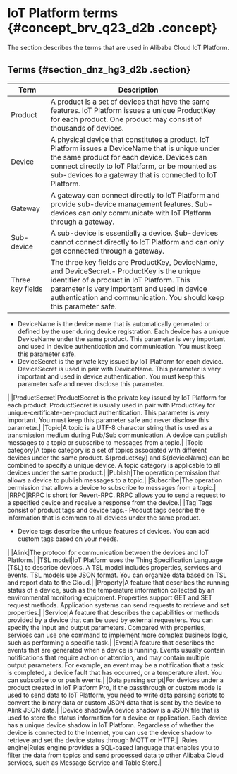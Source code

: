 # IoT Platform terms {#concept_brv_q23_d2b .concept}

The section describes the terms that are used in Alibaba Cloud IoT Platform.

## Terms {#section_dnz_hg3_d2b .section}

|Term|Description|
|----|-----------|
|Product|A product is a set of devices that have the same features. IoT Platform issues a unique ProductKey for each product. One product may consist of thousands of devices.|
|Device|A physical device that constitutes a product. IoT Platform issues a DeviceName that is unique under the same product for each device. Devices can connect directly to IoT Platform, or be mounted as sub-devices to a gateway that is connected to IoT Platform.|
|Gateway|A gateway can connect directly to IoT Platform and provide sub-device management features. Sub-devices can only communicate with IoT Platform through a gateway.|
|Sub-device|A sub-device is essentially a device. Sub-devices cannot connect directly to IoT Platform and can only get connected through a gateway.|
|Three key fields|The three key fields are ProductKey, DeviceName, and DeviceSecret.-   ProductKey is the unique identifier of a product in IoT Platform. This parameter is very important and used in device authentication and communication. You should keep this parameter safe.
-   DeviceName is the device name that is automatically generated or defined by the user during device registration. Each device has a unique DeviceName under the same product. This parameter is very important and used in device authentication and communication. You must keep this parameter safe.
-   DeviceSecret is the private key issued by IoT Platform for each device. DeviceSecret is used in pair with DeviceName. This parameter is very important and used in device authentication. You must keep this parameter safe and never disclose this parameter.

|
|ProductSecret|ProductSecret is the private key issued by IoT Platform for each product. ProductSecret is usually used in pair with ProductKey for unique-certificate-per-product authentication. This parameter is very important. You must keep this parameter safe and never disclose this parameter.|
|Topic|A topic is a UTF-8 character string that is used as a transmission medium during Pub/Sub communication. A device can publish messages to a topic or subscribe to messages from a topic.|
|Topic category|A topic category is a set of topics associated with different devices under the same product. $\{productKey\} and $\{deviceName\} can be combined to specify a unique device. A topic category is applicable to all devices under the same product.|
|Publish|The operation permission that allows a device to publish messages to a topic.|
|Subscribe|The operation permission that allows a device to subscribe to messages from a topic.|
|RRPC|RRPC is short for Revert-RPC. RRPC allows you to send a request to a specified device and receive a response from the device.|
|Tag|Tags consist of product tags and device tags.-   Product tags describe the information that is common to all devices under the same product.
-   Device tags describe the unique features of devices. You can add custom tags based on your needs.

|
|Alink|The protocol for communication between the devices and IoT Platform.|
|TSL model|IoT Platform uses the Thing Specification Language \(TSL\) to describe devices. A TSL model includes properties, services and events. TSL models use JSON format. You can organize data based on TSL and report data to the Cloud.|
|Property|A feature that describes the running status of a device, such as the temperature information collected by an environmental monitoring equipment. Properties support GET and SET request methods. Application systems can send requests to retrieve and set properties.|
|Service|A feature that describes the capabilities or methods provided by a device that can be used by external requesters. You can specify the input and output parameters. Compared with properties, services can use one command to implement more complex business logic, such as performing a specific task.|
|Event|A feature that describes the events that are generated when a device is running. Events usually contain notifications that require action or attention, and may contain multiple output parameters. For example, an event may be a notification that a task is completed, a device fault that has occurred, or a temperature alert. You can subscribe to or push events.|
|Data parsing script|For devices under a product created in IoT Platform Pro, if the passthrough or custom mode is used to send data to IoT Platform, you need to write data parsing scripts to convert the binary data or custom JSON data that is sent by the device to Alink JSON data.|
|Device shadow|A device shadow is a JSON file that is used to store the status information for a device or application. Each device has a unique device shadow in IoT Platform. Regardless of whether the device is connected to the Internet, you can use the device shadow to retrieve and set the device status through MQTT or HTTP.|
|Rules engine|Rules engine provides a SQL-based language that enables you to filter the data from topics and send processed data to other Alibaba Cloud services, such as Message Service and Table Store.|

